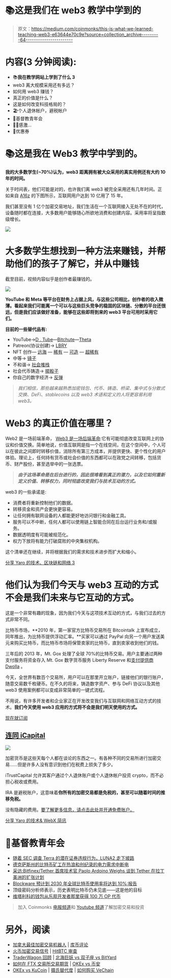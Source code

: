 # 📚这是我们在 web3 教学中学到的

> 原文：<https://medium.com/coinmonks/this-is-what-we-learned-teaching-web3-e63644e70c9e?source=collection_archive---------64----------------------->

# 内容(3 分钟阅读):

*   📚**我在教学网站上学到了什么 3**
*   web3 离大规模采用还有多远？
*   如何用 web3 赚钱？
*   真正的价值是什么？
*   这是如何改变科技格局的？
*   🏖️个人退休帐户，避税帐户
*   📰基督教青年会
*   🙏🏻感激…
*   💸优惠券

# 📚这是我在 Web3 教学中学到的。

**我的大多数学生(~70%)认为，web3 距离拥有被大众采用的真实用例还有大约 10 年的时间。**

关于时间表，他们可能是对的，也许我们离 web3 被完全采用还有几年时间。正如来自 [A16z](https://a16z.com/) 的下图所示，互联网用户达到 10 亿用了 15 年。

我们甚至没有 1 亿个加密交易地址，我们生活在一个互联网接入无处不在的时代，设备随时都在连接，大多数用户能够随心所欲地消费和创建内容。采用率将呈指数级增长。

![](img/0402900839769b7d70ac25dda3212353.png)

# 大多数学生想找到一种方法来赚钱，并帮助他们的孩子了解它，并从中赚钱

截至目前，视频内容似乎是创作者最赚钱的。

![](img/747bcabad924c6228a7bed225866f16b.png)

**YouTube 和 Meta 等平台在财务上占据上风，与这些公司相比，创作者的收入微薄。看起来我们可能离一个可以与这些巨头竞争的稳固的区块链、分散的平台还很远，但是我们应该做好准备，能够在这些即将到来的 web3 平台可用时采用它们。**

**目前的一些替代品有:**

*   YouTube→[D . Tube](http://d.tube/)—[Bitchute](http://bitchute.com/)—[Theta](http://thetatoken.org/)
*   Patreon(协议创建)→ [LBRY](http://lbry.com/)
*   NFT 创作— [远海](http://opensea.io/) — [稀有](http://rarible.com/) — [可造](http://mintable.app/) — [超稀有](http://superrare.com/)
*   中等→ [镜子](http://mirror.xyz/)
*   不和谐→ [社会堆栈](http://socialstack.io/)
*   社会代币铸造→ [掷骰子](http://tryroll.com/)
*   你自己的数字经济→ [反弹](http://rally.io/)

> *我们相信，那些越来越熟悉加密钱包、代币、铸造、桥梁、集中式与分散式交换、DeFi、stablecoins 以及 web3 术语和定义的人将更容易利用 web3。*

# Web3 的真正价值在哪里？

Web2 是一场前端革命， [Web3 是一场后端革命](https://mexicobusiness.news/finance/news/web3-internet-value-3rd-digital-revolution):它有可能彻底改变互联网上的协议和价值交换。简单地说，价值互联网是指一个在线空间，在这个空间中，个人可以在彼此之间即时转移价值，消除所有第三方成本，并提供更快、更个性化的用户体验。理论上，任何持有货币或社会价值的东西都可以在政党之间转移，包括货币、财产股份，甚至选举中的一张选票。

> ***由于这场革命是在后台进行的，因此很难看到真正的潜力，以及它如何重新定义价值、转移权力，同时彻底改变我们与技术互动的方式。***

web3 的一些承诺是:

*   消费者将重新控制他们的数据。
*   转移资金和资产会更快更容易。
*   让任何拥有联网设备的人都能更好地访问银行和金融工具。
*   服务可以不中断，任何人都可以使用链上智能合同在后台运行业务和/或服务。
*   数据透明度有可能被规范化。
*   权力下放将有能力打破腐败的中央集权机构。

这个清单还在继续，并将根据我们的需求和技术进步而扩大和缩小。

[分享 Yaro 的技术、区块链和网络 3](https://yarocelis.substack.com/?utm_source=substack&utm_medium=email&utm_content=share&action=share)

# 他们认为我们今天与 web3 互动的方式不会是我们未来与它互动的方式。

这是一个非常有趣的现象，因为我们今天与这项技术互动的方式，与我们过去的方式非常不同。

比特币市场，**2010 年，第一家官方比特币交易所在 Bitcointalk 上宣布成立，同年推出，为比特币提供浮动汇率。**买家可以通过 PayPal 向另一个用户发送美元来购买比特币，而比特币市场将保管卖家的比特币，直到卖家收到他们的钱。

三年后的 2013 年，Mt. Gox 处理了全球 70%的比特币交易。用户主要通过两种支付服务将资金存入 Mt. Gox 数字货币服务 Liberty Reserve 和[支付提供商 Dwolla](https://www.gemini.com/cryptopedia/crypto-exchanges-early-mt-gox-hack#section-more-bitcoin-exchanges-hit-the-scene) 。

今天，全世界有数百个交易所，用户可以在那里开立账户，链接他们的银行账户，随意交易数千枚硬币。在不久的将来，铸造数字资产、参与 DeFi 协议以及其他 web3 使用案例都可以变成非常简单的一键式流程。

不用说，有许多开发者和企业家正在开发改变我们与互联网和网络互动方式的技术。**我们今天使用 web3 应用的方式将不会是我们明天使用的方式。**

[现在就订阅](https://yarocelis.substack.com/subscribe?utm_medium=web&utm_source=subscribe-widget&utm_content=58753874)

## [连同 iCapital](https://itrustcapital.com/referral100?utm_source=partner&utm_medium=youtube&utm_campaign=partner637&oid=10&affid=637)

![](img/8f5daf65726609e8270459f04c1b8901.png)

加密货币是这些天每个人都在谈论的东西之一。有各种不同的交易所进行加密交易……但是许多人没有意识到他们在税费上损失了多少。

iTrustCapital 允许其客户通过个人退休账户或个人退休帐户投资 crypto，而不必担心税收或费用。

IRA 是避税账户，这意味着**你所有的加密交易都是免税的，甚至可以随着时间的推移免税。**

没有隐藏的费用。[要了解更多信息，请点击此处并开通免费账户。](https://itrustcapital.com/referral100?utm_source=partner&utm_medium=youtube&utm_campaign=partner637&oid=10&affid=637)

[分享 Yaro 的技术& WebX 简讯](https://yarocelis.substack.com/?utm_source=substack&utm_medium=email&utm_content=share&action=share)

# 📰基督教青年会

*   [随着 SEC 调查 Terra 的潜在证券违规行为，LUNA2 走下坡路](https://zycrypto.com/luna2-going-downhill-as-sec-investigates-potential-securities-violations-by-terra/)
*   [德克萨斯州的比特币矿工在热浪和创纪录的电力需求中断电](https://www.theblockcrypto.com/post/151084/bitcoin-miners-in-texas-have-been-powering-down-amid-heatwave-and-record-electricity-demand?utm_source=cryptopanic&utm_medium=rss)
*   [采访:Bitfinex/Tether 首席技术官 Paolo Ardoino Weighs 谈到 Tether 在拉丁美洲的扩张计划](https://beincrypto.com/paolo-ardoino-speaks-on-tether-expansion-into-latin-america/)
*   [Blockware 预计到 2030 年全球比特币使用率将达到 10%:报告](https://bitcoinmagazine.com/business/blockware-releases-bitcoin-user-adoption-report)
*   顶级密码分析师表示，历史表明比特币仍未见底——这是他的目标
*   [维塔利科的钱包从乐观开发者那里获得 100 万 OP 代币](https://cryptopotato.com/vitaliks-wallet-receives-1-million-op-tokens-from-optimism-exploiter/)

> 加入 Coinmonks [电报频道](https://t.me/coincodecap)和 [Youtube 频道](https://www.youtube.com/c/coinmonks/videos)了解加密交易和投资

# 另外，阅读

*   [加拿大最佳加密交易机器人](https://coincodecap.com/5-best-crypto-trading-bots-in-canada) | [库币评论](https://coincodecap.com/kucoin-review)
*   [火币加密交易信号](https://coincodecap.com/huobi-crypto-trading-signals) | [HitBTC 审查](/coinmonks/hitbtc-review-c5143c5d53c2)
*   [TraderWagon 回顾](https://coincodecap.com/traderwagon-review) | [北海巨妖 vs 双子座 vs BitYard](https://coincodecap.com/kraken-vs-gemini-vs-bityard)
*   [如何在 FTX 交易所交易期货](https://coincodecap.com/ftx-futures-trading) | [OKEx vs 币安](https://coincodecap.com/okex-vs-binance)
*   [OKEx vs KuCoin](https://coincodecap.com/okex-kucoin) | [摄氏替代度](https://coincodecap.com/celsius-alternatives) | [如何购买 VeChain](https://coincodecap.com/buy-vechain)